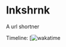 # lnkshrnk
A url shortner 


Timeline: [![wakatime](https://wakatime.com/@ae6967d3-6d3b-4433-834a-e44dc28e320f/projects/fymebeqvvd?start=2021-07-25&end=2021-07-31)
